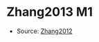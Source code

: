 <a name="material" />

# Zhang2013 M1
<script type="application/ld+json">
  {
    "@context": "https://schema.org/",
    "@type": "ChemicalSubstance",
    "http://purl.org/dc/terms/conformsTo":
      {
        "@type": "CreativeWork",
        "@id": "https://bioschemas.org/profiles/ChemicalSubstance/0.4-RELEASE/"
      },
    "@id": "https://egonw.github.io/nanowiki/nanowiki306.html#material",
    "name": "Zhang2013 M1",
    "sameAs": "http://127.0.0.1/mediawiki/index.php/Special:URIResolver/Zhang2013_M1"
  }
</script>


* Source: [Zhang2012](http://127.0.0.1/mediawiki/index.php/Special:URIResolver/Zhang2012)
